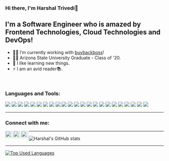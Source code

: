 ### Hi there, I'm Harshal Trivedi👋

## I'm a Software Engineer who is amazed by Frontend Technologies, Cloud Technologies and DevOps!
- 👷‍♀️ I’m currently working with [buybackboss]!
- 👨‍🎓 Arizona State University Graduate - Class of '20.
- 🌱 I like learning new things.
- ⚡ I am an avid reader📚.

<br />

### Languages and Tools:
<img src="https://img.shields.io/badge/-python-informational?style=for-the-badge&logo=python&color=4A3677">
<img src="https://img.shields.io/badge/-java-informational?style=for-the-badge&logo=java&color=4A3677">
<img src="https://img.shields.io/badge/-JavaScript-informational?style=for-the-badge&logo=javascript&color=4A3677">
<img src="https://img.shields.io/badge/MySQL-informational?style=for-the-badge&logo=mysql&color=4A3677">
<img src="https://img.shields.io/badge/React-informational?style=for-the-badge&logo=react&color=4A3677">
<img src="https://img.shields.io/badge/-Node.js-informational?style=for-the-badge&logo=node.js&color=4A3677">
<img src="https://img.shields.io/badge/MongoDB-informational?style=for-the-badge&logo=mongodb&color=4A3677">
<img src="https://img.shields.io/badge/-flask-informational?style=for-the-badge&logo=flask&color=4A3677">
<img src="https://img.shields.io/badge/AWS-informational?style=for-the-badge&logo=amazon&color=4A3677">
<img src="https://img.shields.io/badge/-d3.js-informational?style=for-the-badge&logo=d3.js&color=4A3677">
<img src="https://img.shields.io/badge/-Express.js-informational?style=for-the-badge&logo=etsy&color=4A3677">
<img src="https://img.shields.io/badge/-Microservices-informational?style=for-the-badge&logo=nucleo&color=4A3677">
<img src="https://img.shields.io/badge/-Docker-informational?style=for-the-badge&logo=docker&color=4A3677">
<img src="https://img.shields.io/badge/-Kubernetes-informational?style=for-the-badge&logo=kubernetes&color=4A3677">
<img src="https://img.shields.io/badge/Serverless-informational?style=for-the-badge&logo=serverless&color=4A3677">
<img src="https://img.shields.io/badge/PostgreSQL-informational?style=for-the-badge&logo=postgresql&color=4A3677">
<img src="https://img.shields.io/badge/Mongoose-informational?style=for-the-badge&logo=monero&color=4A3677">
<img src="https://img.shields.io/badge/Redux-informational?style=for-the-badge&logo=redux&color=4A3677">
<img src="https://img.shields.io/badge/Git-informational?style=for-the-badge&logo=git&color=4A3677">
<img src="https://img.shields.io/badge/HTML5-informational?style=for-the-badge&logo=html5&color=4A3677">
<img src="https://img.shields.io/badge/-android-informational?style=for-the-badge&logo=android&color=4A3677">
<img src="https://img.shields.io/badge/-tableau-informational?style=for-the-badge&logo=tableau&color=4A3677">
<img src="https://img.shields.io/badge/-pytorch-informational?style=for-the-badge&logo=pytorch&color=4A3677">

---

### Connect with me:
<!-- 
[<img align="left" alt="codeSTACKr.com" width="22px" src="https://raw.githubusercontent.com/iconic/open-iconic/master/svg/globe.svg" />][website] -->
[<img align="left" alt="codeSTACKr | Twitter" width="22px" src="https://cdn.jsdelivr.net/npm/simple-icons@v3/icons/twitter.svg" />][twitter]
[<img align="left" alt="codeSTACKr | LinkedIn" width="22px" src="https://cdn.jsdelivr.net/npm/simple-icons@v3/icons/linkedin.svg" />][linkedin]
[<img align="left" alt="codeSTACKr | Instagram" width="22px" src="https://cdn.jsdelivr.net/npm/simple-icons@v3/icons/instagram.svg" />][instagram]

---

![Harshal's GitHub stats](https://github-readme-stats.vercel.app/api?username=harshaltrivedi10&count_private=true&show_icons=true&theme=nord)

---

[![Top Used Languages](https://github-readme-stats.vercel.app/api/top-langs/?username=harshaltrivedi10&layout=compact)](https://github.com/harshaltrivedi10/github-readme-stats)

[twitter]: https://twitter.com/i_m_number_10
[instagram]: https://instagram.com/harshaltrivedi10
[linkedin]: https://linkedin.com/in/hbmt10
[linkedin]: https://linkedin.com/in/hbmt10
[buybackboss]: https://buybackboss.com/
